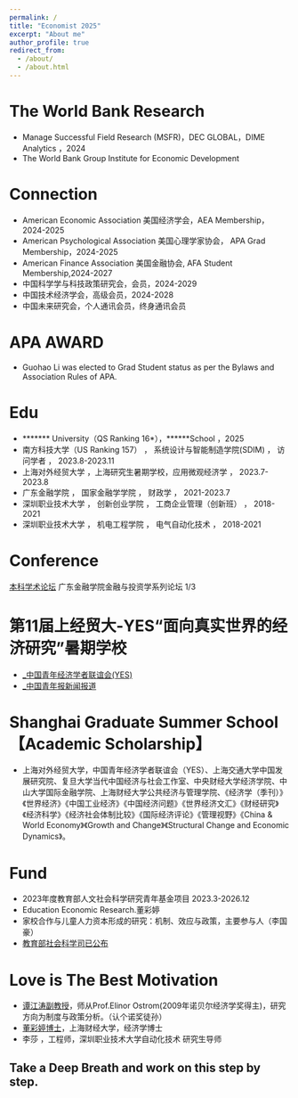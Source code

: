 ```yaml
---
permalink: /
title: "Economist 2025"
excerpt: "About me"
author_profile: true
redirect_from: 
  - /about/
  - /about.html
---
```


The World Bank Research 
======
* Manage Successful Field Research (MSFR)，DEC GLOBAL，DIME Analytics ，2024
* The World Bank Group Institute for Economic Development

Connection
======
* American Economic Association 美国经济学会，AEA Membership，2024-2025
* American Psychological Association 美国心理学家协会， APA Grad Membership，2024-2025
* American Finance Association 美国金融协会,  AFA Student Membership,2024-2027
* 中国科学学与科技政策研究会，会员，2024-2029
* 中国技术经济学会，高级会员，2024-2028
* 中国未来研究会，个人通讯会员，终身通讯会员

APA AWARD
======
* Guohao Li was elected to Grad Student status as per the Bylaws and Association Rules of APA.
  
Edu
======
* ******* University（QS Ranking 16*），******School ，2025 
* 南方科技大学（US Ranking 157）     ，    系统设计与智能制造学院(SDIM)   ， 访问学者      ，  2023.8-2023.11
* 上海对外经贸大学 ，上海研究生暑期学校，应用微观经济学 ， 2023.7-2023.8
* 广东金融学院       ，    国家金融学学院     ，  财政学               ，  2021-2023.7
* 深圳职业技术大学    ，    创新创业学院      ，  工商企业管理（创新班） ，  2018-2021
* 深圳职业技术大学    ，    机电工程学院      ，  电气自动化技术       ，  2018-2021 



Conference
======
[本科学术论坛](https://jrx.gduf.edu.cn/info/1002/1901.htm) 广东金融学院金融与投资学系列论坛 1/3


第11届上经贸大-YES“面向真实世界的经济研究”暑期学校
======
*  [_中国青年经济学者联谊会(YES)](https://news.suibe.edu.cn/2023/0802/c12512a161407/page.htm)
*  [_中国青年报新闻报道](https://news.cyol.com/gb/articles/2023-08/02/content_PbBN5Vfx9J.html)


Shanghai Graduate Summer School【Academic Scholarship】
======
* 上海对外经贸大学，中国青年经济学者联谊会（YES）、上海交通大学中国发展研究院、复旦大学当代中国经济与社会工作室、中央财经大学经济学院、中山大学国际金融学院、上海财经大学公共经济与管理学院、《经济学（季刊）》《世界经济》《中国工业经济》《中国经济问题》《世界经济文汇》《财经研究》《经济科学》《经济社会体制比较》《国际经济评论》《管理视野》《China & World Economy》《Growth and Change》《Structural Change and Economic Dynamics》。

Fund
======
* 2023年度教育部人文社会科学研究青年基金项目 2023.3-2026.12
* Education Economic Research.董彩婷
* 家校合作与儿童人力资本形成的研究：机制、效应与政策，主要参与人（李国豪）
* [教育部社会科学司已公布](http://www.moe.gov.cn/s78/A13/tongzhi/202310/t20231019_1086367.html)


Love is The Best Motivation 
======
* [谭江涛副教授](https://baike.baidu.com/item/%E8%B0%AD%E6%B1%9F%E6%B6%9B/15820658?fr=aladdin)，师从Prof.Elinor Ostrom(2009年诺贝尔经济学奖得主)，研究方向为制度与政策分析。（认个诺奖徒孙）
* [董彩婷博士](https://jrx.gduf.edu.cn/info/1036/1809.htm)，上海财经大学，经济学博士
* 李莎 ，工程师，深圳职业技术大学自动化技术 研究生导师



Take a Deep Breath and work on this step by step.
-----


